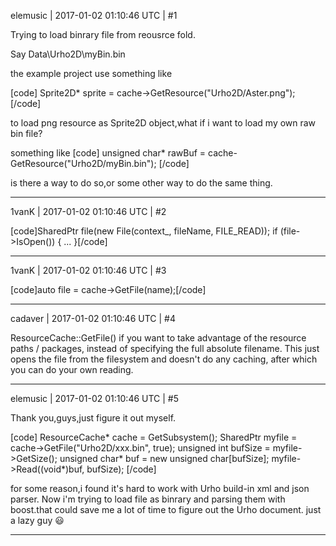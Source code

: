 elemusic | 2017-01-02 01:10:46 UTC | #1

Trying to load binrary file from reousrce fold.

Say Data\Urho2D\myBin.bin

the example project use something like

[code]
Sprite2D* sprite = cache->GetResource<Sprite2D>("Urho2D/Aster.png");
[/code]

to load png resource as Sprite2D object,what if i want to load my own raw bin file?

something like
[code]
unsigned char* rawBuf = cache-GetResource<SomeMagicNameMayWork>("Urho2D/myBin.bin");
[/code]

is there a way to do so,or some other way to do the same thing.

-------------------------

1vanK | 2017-01-02 01:10:46 UTC | #2

[code]SharedPtr<File> file(new File(context_, fileName, FILE_READ));
if (file->IsOpen())
{
    ...
}[/code]

-------------------------

1vanK | 2017-01-02 01:10:46 UTC | #3

[code]auto file = cache->GetFile(name);[/code]

-------------------------

cadaver | 2017-01-02 01:10:46 UTC | #4

ResourceCache::GetFile() if you want to take advantage of the resource paths / packages, instead of specifying the full absolute filename. This just opens the file from the filesystem and doesn't do any caching, after which you can do your own reading.

-------------------------

elemusic | 2017-01-02 01:10:46 UTC | #5

Thank you,guys,just figure it out myself.

[code]
ResourceCache* cache = GetSubsystem<ResourceCache>();
SharedPtr<File> myfile = cache->GetFile("Urho2D/xxx.bin", true);
unsigned int bufSize = myfile->GetSize();
unsigned char* buf = new unsigned char[bufSize];
myfile->Read((void*)buf, bufSize);
[/code]

for some reason,i found it's hard to work with Urho build-in xml and json parser.
Now i'm trying to load file as binrary and parsing them with boost.that could save me a lot of time to figure out the Urho document.
just a lazy guy :smiley:

-------------------------

